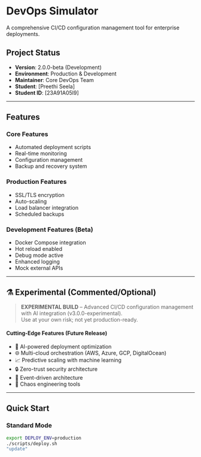 # DevOps Simulator

A comprehensive CI/CD configuration management tool for enterprise deployments.

## Project Status
- **Version**: 2.0.0-beta (Development)
- **Environment**: Production & Development
- **Maintainer**: Core DevOps Team
- **Student**: [Preethi Seela]
- **Student ID**: [23A91A05I9]

---

## Features

### Core Features
- Automated deployment scripts
- Real-time monitoring
- Configuration management
- Backup and recovery system

### Production Features
- SSL/TLS encryption
- Auto-scaling
- Load balancer integration
- Scheduled backups

### Development Features (Beta)
- Docker Compose integration
- Hot reload enabled
- Debug mode active
- Enhanced logging
- Mock external APIs

---

## ⚗️ Experimental (Commented/Optional)

> **EXPERIMENTAL BUILD** – Advanced CI/CD configuration management with AI integration (v3.0.0-experimental).  
> Use at your own risk; not yet production-ready.

#### Cutting-Edge Features (Future Release)
- 🤖 AI-powered deployment optimization
- 🌐 Multi-cloud orchestration (AWS, Azure, GCP, DigitalOcean)
- 📈 Predictive scaling with machine learning
- 🔒 Zero-trust security architecture
- 🌊 Event-driven architecture
- 🎯 Chaos engineering tools

---

## Quick Start

### Standard Mode
```bash
export DEPLOY_ENV=production
./scripts/deploy.sh
"update" 
